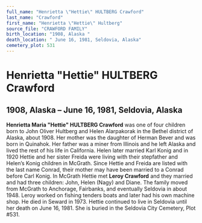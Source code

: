 ```yaml
---
full_name: "Henrietta \"Hettie\" HULTBERG Crawford"
last_name: "Crawford"
first_name: "Henrietta \"Hettie\" Hultberg"
source_file: "CRAWFORD FAMILY"
birth_location: "1908, Alaska "
death_location: " June 16, 1981, Seldovia, Alaska"
cemetery_plot: 531
---
```

# Henrietta "Hettie" HULTBERG Crawford

## 1908, Alaska – June 16, 1981, Seldovia, Alaska

**Henrietta Maria "Hettie" HULTBERG Crawford** was one of four children
born to John Oliver Hultberg and Helen Alarpakorak in the Bethel
district of Alaska, about 1908. Her mother was the daughter of Herman
Bever and was born in Quinahok. Her father was a miner from Illinois and
he left Alaska and lived the rest of his life in California. Helen later
married Karl Konig and in 1920 Hettie and her sister Freida were living
with their stepfather and Helen’s Konig children in McGrath. Since
Hettie and Freida are listed with the last name Conrad, their mother may
have been married to a Conrad before Carl Konig. In McGrath Hettie met
**Leroy Crawford** and they married and had three children: John, Helen
(Nagy) and Diane. The family moved from McGrath to Anchorage, Fairbanks,
and eventually Seldovia in about 1948. Leroy worked on fishing tenders
boats and later had his own machine shop. He died in Seward in 1973.
Hettie continued to live in Seldovia until her death on June 16, 1981.
She is buried in the Seldovia City Cemetery, Plot \#531.
